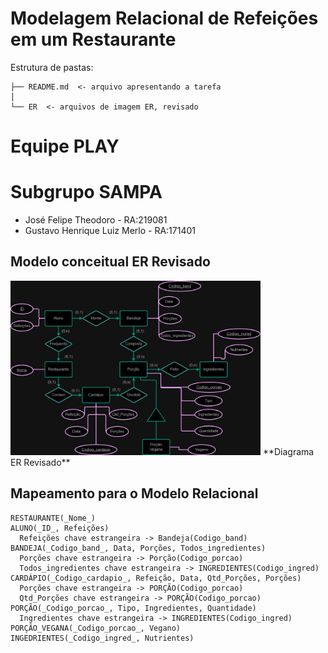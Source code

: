 # Modelagem Relacional de Refeições em um Restaurante

Estrutura de pastas:

~~~
├── README.md  <- arquivo apresentando a tarefa
│
└── ER  <- arquivos de imagem ER, revisado
~~~

# Equipe PLAY
# Subgrupo SAMPA

* José Felipe Theodoro - RA:219081
* Gustavo Henrique Luiz Merlo - RA:171401

## Modelo conceitual ER Revisado
<img src="ER_revisado.jpg" width="400px" height="auto">
**Diagrama ER Revisado**

## Mapeamento para o Modelo Relacional

~~~
RESTAURANTE(_Nome_)
ALUNO(_ID_, Refeições)
  Refeições chave estrangeira -> Bandeja(Codigo_band)
BANDEJA(_Codigo_band_, Data, Porções, Todos_ingredientes)
  Porções chave estrangeira -> Porção(Codigo_porcao)
  Todos_ingredientes chave estrangeira -> INGREDIENTES(Codigo_ingred)
CARDÁPIO(_Codigo_cardapio_, Refeição, Data, Qtd_Porções, Porções)
  Porções chave estrangeira -> PORÇÃO(Codigo_porcao)
  Qtd_Porções chave estrangeira -> PORÇÃO(Codigo_porcao)
PORÇÃO(_Codigo_porcao_, Tipo, Ingredientes, Quantidade)
  Ingredientes chave estrangeira -> INGREDIENTES(Codigo_ingred)
PORÇÃO_VEGANA(_Codigo_porcao_, Vegano)
INGEDRIENTES(_Codigo_ingred_, Nutrientes)

~~~
